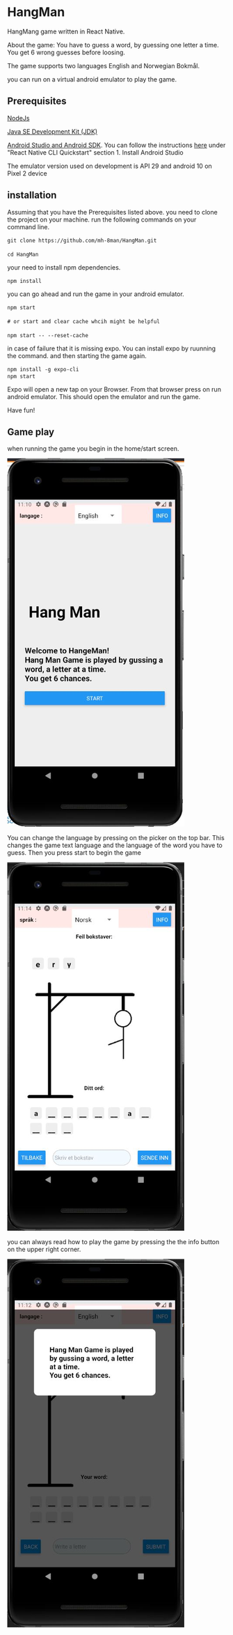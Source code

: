 # HangMan
HangMang game written in React Native.

About the game:
You have to guess a word, by guessing one letter a time.
You get 6 wrong guesses before loosing.

The game supports two languages English and Norwegian Bokmål.


you can run on a virtual android emulator to play the game.


## Prerequisites 

[NodeJs](https://nodejs.org/en/)

[Java SE Development Kit (JDK)](https://openjdk.java.net/projects/jdk8/)

[Android Studio and Android SDK](https://developer.android.com/studio). You can follow the instructions [here](https://reactnative.dev/docs/environment-setup) under "React Native CLI Quickstart" section 1. Install Android Studio 

The emulator version used on development is API 29 and android 10 on Pixel 2 device


## installation 


Assuming that you have the Prerequisites listed above.
you need to clone the project on your machine.
run the following commands on your command line.

```
git clone https://github.com/mh-8man/HangMan.git

cd HangMan
```

your need to install npm dependencies.

```
npm install
```
you can go ahead and run the game in your android emulator.

```
npm start

# or start and clear cache whcih might be helpful

npm start -- --reset-cache
```

in case of failure that it is missing expo. You can install expo by ruunning the command. and then starting the game again.

```
npm install -g expo-cli
npm start
```

Expo will open a new tap on your Browser. From that browser press on run android emulator. This should open the emulator and run the game. 

Have fun!  


## Game play

when running the game you begin in the home/start screen.

![start screen](./assets/Capture_home.JPG)

You can change the language by pressing on the picker on the top bar. This changes the game text language and the language of the word you have to guess.
Then you press start to begin the game

![game screen](./assets/Capture_game.JPG)

you can always read how to play the game by pressing the the info button on the upper right corner.

![game info](./assets/Capture_info.JPG)